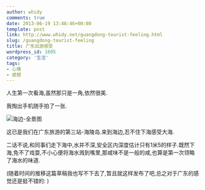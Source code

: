 ```yaml
---
author: whidy
comments: true
date: 2013-06-19 13:48:46+00:00
template: post
link: http://www.whidy.net/guangdong-tourist-feeling.html
slug: /guangdong-tourist-feeling
title: 广东出游感受
wordpress_id: 1695
category: '生活'
tags:
- 心情
- 感想
---
```


人生第一次看海,虽然那只是一角,依然很美.

我掏出手机随手拍了一张.

![海边-全景图](http://www.whidy.net/wp-content/uploads/2013/06/the-sea-400x83.jpg)

这已是我们在广东旅游的第三站-海陵岛.来到海边,忍不住下海感受大海.

二话不说,和同事们走下海中,水并不深,安全区内深度估计只有1米5的样子.既然下海,免不了戏耍,不小心便将海水溅到嘴里,那咸味不是一般的咸,也算是第一次领略了海水的味道.

(随着时间的推移这篇草稿我也写不下去了,暂且就这样发布了吧,总之对于广东的感觉还是挺不错的: )
